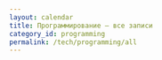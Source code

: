 ```yaml
---
layout: calendar
title: Программирование — все записи
category_id: programming
permalink: /tech/programming/all
---
```

